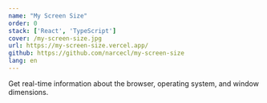 ```yaml
---
name: "My Screen Size"
order: 0
stack: ['React', 'TypeScript']
cover: /my-screen-size.jpg
url: https://my-screen-size.vercel.app/
github: https://github.com/narcecl/my-screen-size
lang: en
---
```


Get real-time information about the browser, operating system, and window dimensions.